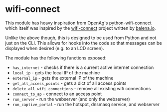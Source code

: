 wifi-connect
============

This module has heavy inspiration from [OpenAg](https://www.media.mit.edu/groups/open-agriculture-openag/overview/)'s [python-wifi-connect](https://github.com/OpenAgricultureFoundation/python-wifi-connect/tree/master) which itself was inspired by the [wifi-connect](https://github.com/balena-io/wifi-connect) project written by [balena.io](https://www.balena.io/).

Unlike the above though, this is designed to be used from Python and not just on the CLI. This allows for hooks into the code so that messages can be displayed when desired (e.g. to an LCD screen).

The module has the following functions exposed:

* `has_internet` - checks if there is a current active internet connection
* `local_ip` - gets the local IP of the machine
* `external_ip` - gets the external IP of the machine
* `get_all_access_points` - gets a dict of all access points
* `delete_all_wifi_connections` - remove all existing wifi connections
* `connect_to_ap` - connect to an access point
* `run_server` - run the webserver (and only the webserver)
* `run_captive_portal` - run the hotspot, dnsmasq service, and webserver
